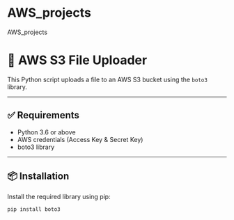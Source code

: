 # AWS_projects
AWS_projects

# 📁 AWS S3 File Uploader

This Python script uploads a file to an AWS S3 bucket using the `boto3` library.

---

## ✅ Requirements

- Python 3.6 or above
- AWS credentials (Access Key & Secret Key)
- boto3 library

---

## 📦 Installation

Install the required library using pip:

```bash
pip install boto3

